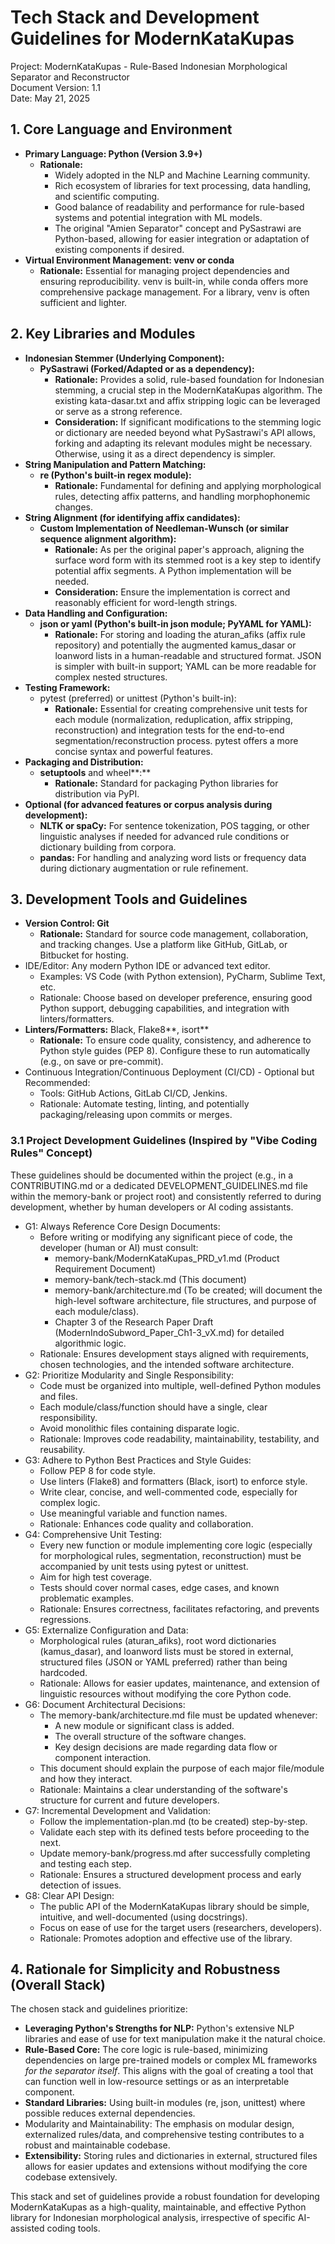 # **Tech Stack and Development Guidelines for ModernKataKupas**

Project: ModernKataKupas \- Rule-Based Indonesian Morphological Separator and Reconstructor  
Document Version: 1.1  
Date: May 21, 2025

## **1\. Core Language and Environment**

* **Primary Language: Python (Version 3.9+)**  
  * **Rationale:**  
    * Widely adopted in the NLP and Machine Learning community.  
    * Rich ecosystem of libraries for text processing, data handling, and scientific computing.  
    * Good balance of readability and performance for rule-based systems and potential integration with ML models.  
    * The original "Amien Separator" concept and PySastrawi are Python-based, allowing for easier integration or adaptation of existing components if desired.  
* **Virtual Environment Management: venv or conda**  
  * **Rationale:** Essential for managing project dependencies and ensuring reproducibility. venv is built-in, while conda offers more comprehensive package management. For a library, venv is often sufficient and lighter.

## **2\. Key Libraries and Modules**

* **Indonesian Stemmer (Underlying Component):**  
  * **PySastrawi (Forked/Adapted or as a dependency):**  
    * **Rationale:** Provides a solid, rule-based foundation for Indonesian stemming, a crucial step in the ModernKataKupas algorithm. The existing kata-dasar.txt and affix stripping logic can be leveraged or serve as a strong reference.  
    * **Consideration:** If significant modifications to the stemming logic or dictionary are needed beyond what PySastrawi's API allows, forking and adapting its relevant modules might be necessary. Otherwise, using it as a direct dependency is simpler.  
* **String Manipulation and Pattern Matching:**  
  * **re (Python's built-in regex module):**  
    * **Rationale:** Fundamental for defining and applying morphological rules, detecting affix patterns, and handling morphophonemic changes.  
* **String Alignment (for identifying affix candidates):**  
  * **Custom Implementation of Needleman-Wunsch (or similar sequence alignment algorithm):**  
    * **Rationale:** As per the original paper's approach, aligning the surface word form with its stemmed root is a key step to identify potential affix segments. A Python implementation will be needed.  
    * **Consideration:** Ensure the implementation is correct and reasonably efficient for word-length strings.  
* **Data Handling and Configuration:**  
  * **json or yaml (Python's built-in json module; PyYAML for YAML):**  
    * **Rationale:** For storing and loading the aturan\_afiks (affix rule repository) and potentially the augmented kamus\_dasar or loanword lists in a human-readable and structured format. JSON is simpler with built-in support; YAML can be more readable for complex nested structures.  
* **Testing Framework:**  
  * pytest (preferred) or unittest (Python's built-in):  
    * **Rationale:** Essential for creating comprehensive unit tests for each module (normalization, reduplication, affix stripping, reconstruction) and integration tests for the end-to-end segmentation/reconstruction process. pytest offers a more concise syntax and powerful features.  
* **Packaging and Distribution:**  
  * **setuptools** and wheel**:**  
    * **Rationale:** Standard for packaging Python libraries for distribution via PyPI.  
* **Optional (for advanced features or corpus analysis during development):**  
  * **NLTK or spaCy:** For sentence tokenization, POS tagging, or other linguistic analyses if needed for advanced rule conditions or dictionary building from corpora.  
  * **pandas:** For handling and analyzing word lists or frequency data during dictionary augmentation or rule refinement.

## **3\. Development Tools and Guidelines**

* **Version Control: Git**  
  * **Rationale:** Standard for source code management, collaboration, and tracking changes. Use a platform like GitHub, GitLab, or Bitbucket for hosting.  
* IDE/Editor: Any modern Python IDE or advanced text editor.  
  * Examples: VS Code (with Python extension), PyCharm, Sublime Text, etc.  
  * Rationale: Choose based on developer preference, ensuring good Python support, debugging capabilities, and integration with linters/formatters.  
* **Linters/Formatters:** Black, Flake8**, isort**  
  * **Rationale:** To ensure code quality, consistency, and adherence to Python style guides (PEP 8). Configure these to run automatically (e.g., on save or pre-commit).  
* Continuous Integration/Continuous Deployment (CI/CD) \- Optional but Recommended:  
  * Tools: GitHub Actions, GitLab CI/CD, Jenkins.  
  * Rationale: Automate testing, linting, and potentially packaging/releasing upon commits or merges.

### **3.1 Project Development Guidelines (Inspired by "Vibe Coding Rules" Concept)**

These guidelines should be documented within the project (e.g., in a CONTRIBUTING.md or a dedicated DEVELOPMENT\_GUIDELINES.md file within the memory-bank or project root) and consistently referred to during development, whether by human developers or AI coding assistants.

* G1: Always Reference Core Design Documents:  
  * Before writing or modifying any significant piece of code, the developer (human or AI) must consult:  
    * memory-bank/ModernKataKupas\_PRD\_v1.md (Product Requirement Document)  
    * memory-bank/tech-stack.md (This document)  
    * memory-bank/architecture.md (To be created; will document the high-level software architecture, file structures, and purpose of each module/class).  
    * Chapter 3 of the Research Paper Draft (ModernIndoSubword\_Paper\_Ch1-3\_vX.md) for detailed algorithmic logic.  
  * Rationale: Ensures development stays aligned with requirements, chosen technologies, and the intended software architecture.  
* G2: Prioritize Modularity and Single Responsibility:  
  * Code must be organized into multiple, well-defined Python modules and files.  
  * Each module/class/function should have a single, clear responsibility.  
  * Avoid monolithic files containing disparate logic.  
  * Rationale: Improves code readability, maintainability, testability, and reusability.  
* G3: Adhere to Python Best Practices and Style Guides:  
  * Follow PEP 8 for code style.  
  * Use linters (Flake8) and formatters (Black, isort) to enforce style.  
  * Write clear, concise, and well-commented code, especially for complex logic.  
  * Use meaningful variable and function names.  
  * Rationale: Enhances code quality and collaboration.  
* G4: Comprehensive Unit Testing:  
  * Every new function or module implementing core logic (especially for morphological rules, segmentation, reconstruction) must be accompanied by unit tests using pytest or unittest.  
  * Aim for high test coverage.  
  * Tests should cover normal cases, edge cases, and known problematic examples.  
  * Rationale: Ensures correctness, facilitates refactoring, and prevents regressions.  
* G5: Externalize Configuration and Data:  
  * Morphological rules (aturan\_afiks), root word dictionaries (kamus\_dasar), and loanword lists must be stored in external, structured files (JSON or YAML preferred) rather than being hardcoded.  
  * Rationale: Allows for easier updates, maintenance, and extension of linguistic resources without modifying the core Python code.  
* G6: Document Architectural Decisions:  
  * The memory-bank/architecture.md file must be updated whenever:  
    * A new module or significant class is added.  
    * The overall structure of the software changes.  
    * Key design decisions are made regarding data flow or component interaction.  
  * This document should explain the purpose of each major file/module and how they interact.  
  * Rationale: Maintains a clear understanding of the software's structure for current and future developers.  
* G7: Incremental Development and Validation:  
  * Follow the implementation-plan.md (to be created) step-by-step.  
  * Validate each step with its defined tests before proceeding to the next.  
  * Update memory-bank/progress.md after successfully completing and testing each step.  
  * Rationale: Ensures a structured development process and early detection of issues.  
* G8: Clear API Design:  
  * The public API of the ModernKataKupas library should be simple, intuitive, and well-documented (using docstrings).  
  * Focus on ease of use for the target users (researchers, developers).  
  * Rationale: Promotes adoption and effective use of the library.

## **4\. Rationale for Simplicity and Robustness (Overall Stack)**

The chosen stack and guidelines prioritize:

* **Leveraging Python's Strengths for NLP:** Python's extensive NLP libraries and ease of use for text manipulation make it the natural choice.  
* **Rule-Based Core:** The core logic is rule-based, minimizing dependencies on large pre-trained models or complex ML frameworks *for the separator itself*. This aligns with the goal of creating a tool that can function well in low-resource settings or as an interpretable component.  
* **Standard Libraries:** Using built-in modules (re, json, unittest) where possible reduces external dependencies.  
* Modularity and Maintainability: The emphasis on modular design, externalized rules/data, and comprehensive testing contributes to a robust and maintainable codebase.  
* **Extensibility:** Storing rules and dictionaries in external, structured files allows for easier updates and extensions without modifying the core codebase extensively.

This stack and set of guidelines provide a robust foundation for developing ModernKataKupas as a high-quality, maintainable, and effective Python library for Indonesian morphological analysis, irrespective of specific AI-assisted coding tools.